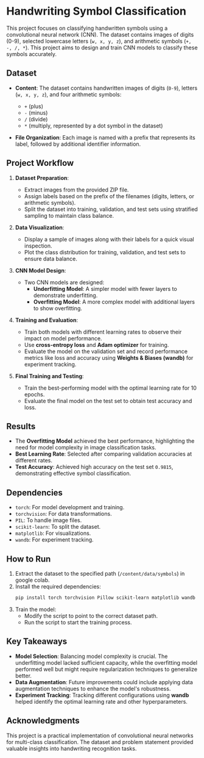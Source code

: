 # Handwriting Symbol Classification

This project focuses on classifying handwritten symbols using a convolutional neural network (CNN). The dataset contains images of digits (0-9), selected lowercase letters (`w, x, y, z`), and arithmetic symbols (`+, -, /, *`). This project aims to design and train CNN models to classify these symbols accurately.

## Dataset

- **Content**: The dataset contains handwritten images of digits (`0-9`), letters (`w, x, y, z`), and four arithmetic symbols:
  - `+` (plus)
  - `-` (minus)
  - `/` (divide)
  - `*` (multiply, represented by a dot symbol in the dataset)

- **File Organization**: Each image is named with a prefix that represents its label, followed by additional identifier information. 

## Project Workflow

1. **Dataset Preparation**:
   - Extract images from the provided ZIP file.
   - Assign labels based on the prefix of the filenames (digits, letters, or arithmetic symbols).
   - Split the dataset into training, validation, and test sets using stratified sampling to maintain class balance.

2. **Data Visualization**:
   - Display a sample of images along with their labels for a quick visual inspection.
   - Plot the class distribution for training, validation, and test sets to ensure data balance.

3. **CNN Model Design**:
   - Two CNN models are designed:
     - **Underfitting Model**: A simpler model with fewer layers to demonstrate underfitting.
     - **Overfitting Model**: A more complex model with additional layers to show overfitting.

4. **Training and Evaluation**:
   - Train both models with different learning rates to observe their impact on model performance.
   - Use **cross-entropy loss** and **Adam optimizer** for training.
   - Evaluate the model on the validation set and record performance metrics like loss and accuracy using **Weights & Biases (wandb)** for experiment tracking.

5. **Final Training and Testing**:
   - Train the best-performing model with the optimal learning rate for 10 epochs.
   - Evaluate the final model on the test set to obtain test accuracy and loss.

## Results

- The **Overfitting Model** achieved the best performance, highlighting the need for model complexity in image classification tasks.
- **Best Learning Rate**: Selected after comparing validation accuracies at different rates.
- **Test Accuracy**: Achieved high accuracy on the test set `0.9815`, demonstrating effective symbol classification.

## Dependencies

- `torch`: For model development and training.
- `torchvision`: For data transformations.
- `PIL`: To handle image files.
- `scikit-learn`: To split the dataset.
- `matplotlib`: For visualizations.
- `wandb`: For experiment tracking.

## How to Run

1. Extract the dataset to the specified path (`/content/data/symbols`) in google colab.
2. Install the required dependencies:
   ```sh
   pip install torch torchvision Pillow scikit-learn matplotlib wandb
   ```
3. Train the model:
   - Modify the script to point to the correct dataset path.
   - Run the script to start the training process.

## Key Takeaways

- **Model Selection**: Balancing model complexity is crucial. The underfitting model lacked sufficient capacity, while the overfitting model performed well but might require regularization techniques to generalize better.
- **Data Augmentation**: Future improvements could include applying data augmentation techniques to enhance the model's robustness.
- **Experiment Tracking**: Tracking different configurations using **wandb** helped identify the optimal learning rate and other hyperparameters.

## Acknowledgments

This project is a practical implementation of convolutional neural networks for multi-class classification. The dataset and problem statement provided valuable insights into handwriting recognition tasks.
